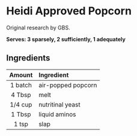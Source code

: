 # Heidi Approved Popcorn

Original research by GBS.

**Serves: 3 sparsely, 2 sufficiently, 1 adequately** 

## Ingredients

| Amount | Ingredient
| :----: | :---------
| 1 batch | air-popped popcorn
| 4 Tbsp  | melt
| 1/4 cup | nutritinal yeast
| 1 Tbsp  | liquid aminos
| 1 tsp   | slap
